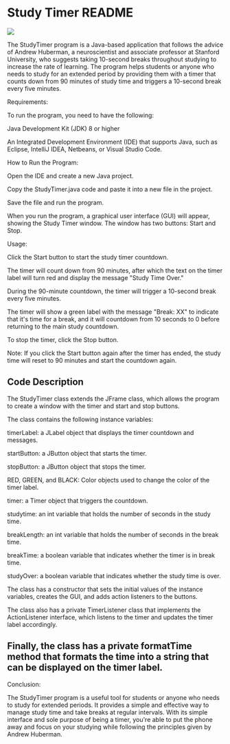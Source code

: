 # Study Timer README

![](https://github.com/ThisIsNotJustin/ThisIsNotJustin.github.io/blob/gh-pages/assets/StudyTimer.png)

The StudyTimer program is a Java-based application that follows the advice of Andrew Huberman, a neuroscientist and associate professor at Stanford University, 
who suggests taking 10-second breaks throughout studying to increase the rate of learning. 
The program helps students or anyone who needs to study for an extended period by providing them with a timer that counts down from 90 minutes of study time and triggers a 10-second break every five minutes.


Requirements:

To run the program, you need to have the following:

Java Development Kit (JDK) 8 or higher

An Integrated Development Environment (IDE) that supports Java, such as Eclipse, IntelliJ IDEA, Netbeans, or Visual Studio Code.



How to Run the Program:

Open the IDE and create a new Java project.

Copy the StudyTimer.java code and paste it into a new file in the project.

Save the file and run the program.

When you run the program, a graphical user interface (GUI) will appear, showing the Study Timer window. The window has two buttons: Start and Stop.



Usage:

Click the Start button to start the study timer countdown.

The timer will count down from 90 minutes, after which the text on the timer label will turn red and display the message "Study Time Over."

During the 90-minute countdown, the timer will trigger a 10-second break every five minutes.

The timer will show a green label with the message "Break: XX" to indicate that it's time for a break, and it will countdown from 10 seconds to 0 before returning to the main study countdown.

To stop the timer, click the Stop button.

Note: If you click the Start button again after the timer has ended, the study time will reset to 90 minutes and start the countdown again.



Code Description
------------------------------

The StudyTimer class extends the JFrame class, which allows the program to create a window with the timer and start and stop buttons. 

The class contains the following instance variables:

timerLabel: a JLabel object that displays the timer countdown and messages.

startButton: a JButton object that starts the timer.

stopButton: a JButton object that stops the timer.

RED, GREEN, and BLACK: Color objects used to change the color of the timer label.

timer: a Timer object that triggers the countdown.

studytime: an int variable that holds the number of seconds in the study time.

breakLength: an int variable that holds the number of seconds in the break time.

breakTime: a boolean variable that indicates whether the timer is in break time.

studyOver: a boolean variable that indicates whether the study time is over.

The class has a constructor that sets the initial values of the instance variables, creates the GUI, and adds action listeners to the buttons. 

The class also has a private TimerListener class that implements the ActionListener interface, which listens to the timer and updates the timer label accordingly.

Finally, the class has a private formatTime method that formats the time into a string that can be displayed on the timer label.
------------------------------


Conclusion:

The StudyTimer program is a useful tool for students or anyone who needs to study for extended periods. 
It provides a simple and effective way to manage study time and take breaks at regular intervals. 
With its simple interface and sole purpose of being a timer, you're able to put the phone away and focus on your studying while following 
the principles given by Andrew Huberman.
